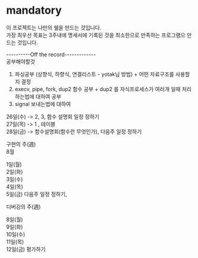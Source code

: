# mandatory  
  
이 프로젝트는 나만의 쉘을 만드는 것입니다.  
가장 최우선 목표는 3주내에 명세서에 기록된 것을 최소한으로 만족하는 프로그램으 만드는 것입니다.  

----------Off the record-------------  
공부해야할것  
1. 파싱공부 (상향식, 하향식, 연결리스트 - yotak님 방법) + 어떤 자료구조를 사용할지 결정  
2. execv, pipe, fork, dup2 함수 공부 + dup2 를 자식프로세스가 여러개 일때 처리하는법에 대하여 공부  
3. signal 보내는법에 대하여   

26일(수) -> 2, 3, 함수 설명회 일정 정하기    
27일(목) -> 1 , 테이블     
28일(금) -> 함수설명회(함수란 무엇인가), 다음주 일정 정하기    

구현의 주(週)  
8월  
  
1일(월)  
2일(화)  
3일(수)  
4일(목)  
5일(금) 다음주 일정 정하기,  

디버깅의 주(週)  
  
8일(월)  
9일(화)  
10일(수)  
11일(목)  
12일(금) 평가하기  
  

